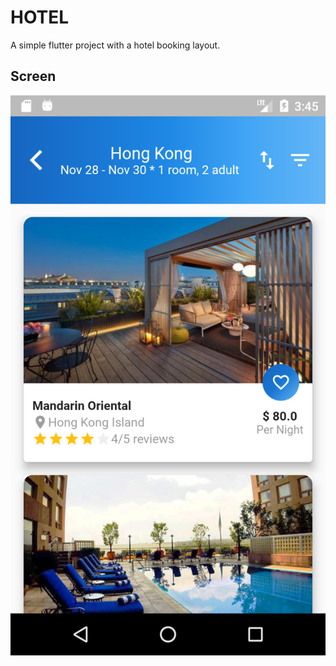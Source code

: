 # HOTEL

A simple flutter project with a hotel booking layout.

## Screen

![Main](https://github.com/eagoncalves/hotel_flutter/blob/master/lib/assets/screen.png)
